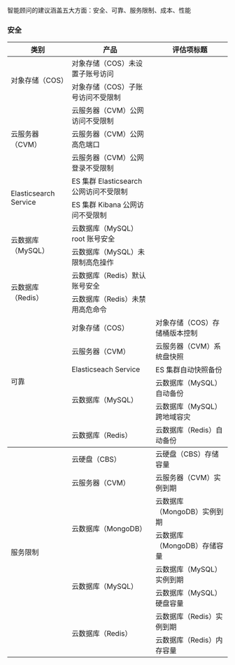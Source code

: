 智能顾问的建议涵盖五大方面：安全、可靠、服务限制、成本、性能

### 安全
<table>
<thead>
<tr>
<th>类别</th>
<th>产品</th>
<th>评估项标题</th>
</tr>
</thead>
<tbody>
<tr>
<td  rowspan=2>对象存储（COS）</td>
<td>对象存储（COS）未设置子账号访问</td>
</tr>
<tr>
<td>对象存储（COS）子账号访问不受限制</td>
</tr>
<tr>
<td rowspan=3>云服务器（CVM）</td>
<td>云服务器（CVM）公网访问不受限制</td>
</tr>
<tr>
<td>云服务器（CVM）公网高危端口</td>
</tr>
<tr>
<td>云服务器（CVM）公网登录不受限制</td>
</tr>
<tr>
<td  rowspan=2>Elasticsearch Service</td>
<td>ES 集群 Elasticsearch 公网访问不受限制</td>
</tr>
<tr>
<td>ES 集群 Kibana 公网访问不受限制</td>
</tr>
<td  rowspan=2>云数据库（MySQL）</td>
<td>云数据库（MySQL）root 账号安全</td>
</tr>
<tr>
<td>云数据库（MySQL）未限制高危操作</td>
</tr>
<td  rowspan=2>云数据库（Redis）</td>
<td>云数据库（Redis）默认账号安全</td>
</tr>
<tr>
<td>云数据库（Redis）未禁用高危命令</td>
</tr>
<td rowspan=6>可靠
</td>
<td>对象存储（COS）</td>
<td>对象存储（COS）存储桶版本控制</td>
<tr>
<td>云服务器（CVM）</td>
<td>云服务器（CVM）系统盘快照</td>
</tr>
<td>Elasticseach Service</td>
<td>ES 集群自动快照备份</td>
</tr>
<td  rowspan=2>云数据库（MySQL）</td>
<td>云数据库（MySQL）自动备份</td>
</tr>
<tr>
<td>云数据库（MySQL）跨地域容灾</td>
</tr>
<td rowspan=1>云数据库（Redis）</td>
<td>云数据库（Redis）自动备份</td>
</tr>
<tbody><tr>
<td rowspan=8>服务限制
</td>
<td>云硬盘（CBS）</td>
<td>云硬盘（CBS）存储容量</td>
<tr>
<td>云服务器（CVM）</td>
<td>云服务器（CVM）实例到期</td>
</tr>
<td  rowspan=2>云数据库（MongoDB）</td>
<td>云数据库（MongoDB）实例到期</td>
</tr>
<tr>
<td>云数据库（MongoDB）存储容量</td>
</tr>
<td  rowspan=2>云数据库（MySQL）</td>
<td>云数据库（MySQL）实例到期</td>
</tr>
<tr>
<td>云数据库（MySQL）硬盘容量</td>
</tr>
<td  rowspan=2>云数据库（Redis）</td>
<td>云数据库（Redis）实例到期</td>
</tr>
<tr>
<td>云数据库（Redis）内存容量</td>
</tr>
</tr>
</tbody></table>

